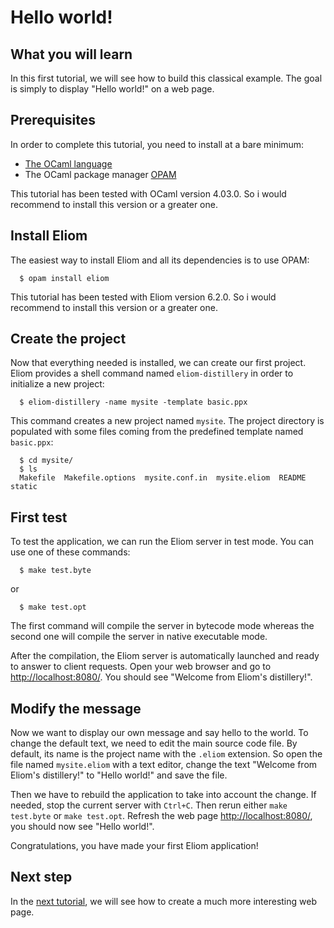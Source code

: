 # Hello world!


## What you will learn

  In this first tutorial, we will see how to build this classical example. The goal is simply to display "Hello world!" on a web page.


## Prerequisites

  In order to complete this tutorial, you need to install at a bare minimum:

  - [The OCaml language](http://www.ocaml.org/docs/install.html)
  - The OCaml package manager [OPAM](https://opam.ocaml.org/doc/Install.html)

  This tutorial has been tested with OCaml version 4.03.0. So i would recommend to install this version or a greater one.


## Install Eliom

  The easiest way to install Eliom and all its dependencies is to use OPAM:

```
  $ opam install eliom
```

  This tutorial has been tested with Eliom version 6.2.0. So i would recommend to install this version or a greater one.


## Create the project

  Now that everything needed is installed, we can create our first project. Eliom provides a shell command named `eliom-distillery` in order to initialize a new project:

```
  $ eliom-distillery -name mysite -template basic.ppx
```

  This command creates a new project named `mysite`. The project directory is populated with some files coming from the predefined template named `basic.ppx`:

```
  $ cd mysite/
  $ ls
  Makefile  Makefile.options  mysite.conf.in  mysite.eliom  README  static
```


## First test

  To test the application, we can run the Eliom server in test mode. You can use one of these commands:

```
  $ make test.byte
```

  or

```
  $ make test.opt
```

  The first command will compile the server in bytecode mode whereas the second one will compile the server in native executable mode.

  After the compilation, the Eliom server is automatically launched and ready to answer to client requests. Open your web browser and go to [http://localhost:8080/](http://localhost:8080/). You should see "Welcome from Eliom's distillery!".


## Modify the message

  Now we want to display our own message and say hello to the world. To change the default text, we need to edit the main source code file. By default, its name is the project name with the `.eliom` extension. So open the file named `mysite.eliom` with a text editor, change the text "Welcome from Eliom's distillery!" to "Hello world!" and save the file.

  Then we have to rebuild the application to take into account the change. If needed, stop the current server with `Ctrl+C`. Then rerun either `make test.byte` or `make test.opt`. Refresh the web page [http://localhost:8080/](http://localhost:8080/), you should now see "Hello world!".

  Congratulations, you have made your first Eliom application!
  

## Next step

  In the [next tutorial](../00200-static-table/README.md), we will see how to create a much more interesting web page.
